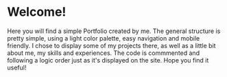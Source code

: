 # Welcome!
Here you will find a simple Portfolio created by me. The general structure is pretty simple, using a light color palette, easy navigation and mobile friendly. I chose to display some of my projects there, as well as a little bit about me, my skills and experiences. The code is commmented and following a logic order just as it's displayed on the site. Hope you find it useful!
